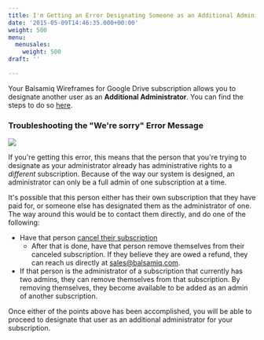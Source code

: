```yaml
---
title: I'm Getting an Error Designating Someone as an Additional Administrator of my Balsamiq Wireframes for Google Drive Subscription. How Can I Proceed?
date: '2015-05-09T14:46:35.000+00:00'
weight: 500
menu:
  menusales:
    weight: 500
draft: ''

---
```


Your Balsamiq Wireframes for Google Drive subscription allows you to designate another user as an **Additional Administrator**. You can find the steps to do so [here](/sales/gdrivesubscription/#additional-administrator).

### Troubleshooting the "We're sorry" Error Message

![](//media.balsamiq.com/img/support/sales/bwgd/add_admin_error.png)

If you're getting this error, this means that the person that you're trying to designate as your administrator already has administrative rights to a _different_ subscription. Because of the way our system is designed, an administrator can only be a full admin of one subscription at a time.

It's possible that this person either has their own subscription that they have paid for, or someone else has designated them as the administrator of one. The way around this would be to contact them directly, and do one of the following:

* Have that person [cancel their subscription](/sales/gdrivesubscription/#stopping-your-subscription)
  * After that is done, have that person remove themselves from their canceled subscription. If they believe they are owed a refund, they can reach us directly at [sales@balsamiq.com](mailto:sales@balsamiq.com).
* If that person is the administrator of a subscription that currently has two admins, they can remove themselves from that subscription. By removing themselves, they become available to be added as an admin of another subscription.

Once either of the points above has been accomplished, you will be able to proceed to designate that user as an additional administrator for your subscription.
